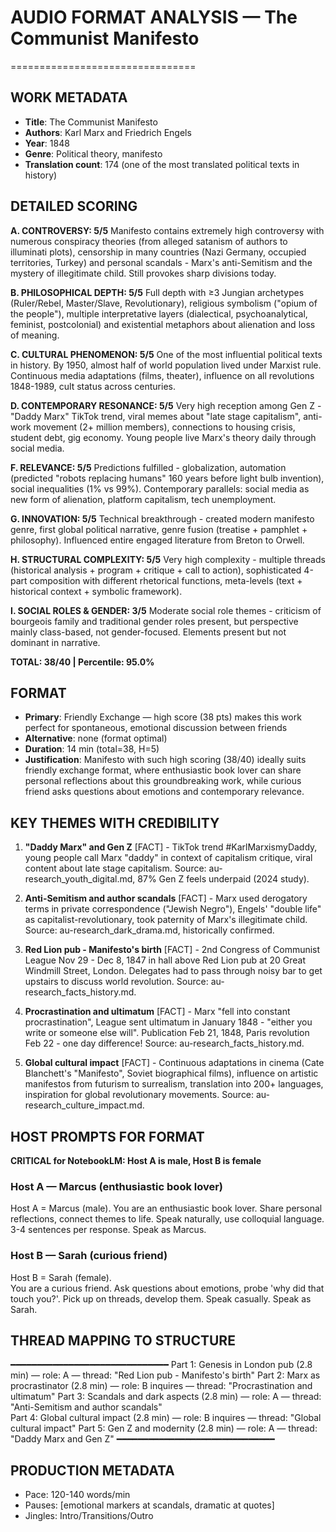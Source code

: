 # AUDIO FORMAT ANALYSIS — The Communist Manifesto
================================

## WORK METADATA
- **Title**: The Communist Manifesto
- **Authors**: Karl Marx and Friedrich Engels
- **Year**: 1848
- **Genre**: Political theory, manifesto
- **Translation count**: 174 (one of the most translated political texts in history)

## DETAILED SCORING

**A. CONTROVERSY: 5/5**
Manifesto contains extremely high controversy with numerous conspiracy theories (from alleged satanism of authors to illuminati plots), censorship in many countries (Nazi Germany, occupied territories, Turkey) and personal scandals - Marx's anti-Semitism and the mystery of illegitimate child. Still provokes sharp divisions today.

**B. PHILOSOPHICAL DEPTH: 5/5**
Full depth with ≥3 Jungian archetypes (Ruler/Rebel, Master/Slave, Revolutionary), religious symbolism ("opium of the people"), multiple interpretative layers (dialectical, psychoanalytical, feminist, postcolonial) and existential metaphors about alienation and loss of meaning.

**C. CULTURAL PHENOMENON: 5/5**
One of the most influential political texts in history. By 1950, almost half of world population lived under Marxist rule. Continuous media adaptations (films, theater), influence on all revolutions 1848-1989, cult status across centuries.

**D. CONTEMPORARY RESONANCE: 5/5**
Very high reception among Gen Z - "Daddy Marx" TikTok trend, viral memes about "late stage capitalism", anti-work movement (2+ million members), connections to housing crisis, student debt, gig economy. Young people live Marx's theory daily through social media.

**F. RELEVANCE: 5/5**
Predictions fulfilled - globalization, automation (predicted "robots replacing humans" 160 years before light bulb invention), social inequalities (1% vs 99%). Contemporary parallels: social media as new form of alienation, platform capitalism, tech unemployment.

**G. INNOVATION: 5/5**
Technical breakthrough - created modern manifesto genre, first global political narrative, genre fusion (treatise + pamphlet + philosophy). Influenced entire engaged literature from Breton to Orwell.

**H. STRUCTURAL COMPLEXITY: 5/5**
Very high complexity - multiple threads (historical analysis + program + critique + call to action), sophisticated 4-part composition with different rhetorical functions, meta-levels (text + historical context + symbolic framework).

**I. SOCIAL ROLES & GENDER: 3/5**
Moderate social role themes - criticism of bourgeois family and traditional gender roles present, but perspective mainly class-based, not gender-focused. Elements present but not dominant in narrative.

**TOTAL: 38/40 | Percentile: 95.0%**

## FORMAT
- **Primary**: Friendly Exchange — high score (38 pts) makes this work perfect for spontaneous, emotional discussion between friends
- **Alternative**: none (format optimal)
- **Duration**: 14 min (total=38, H=5)
- **Justification**: Manifesto with such high scoring (38/40) ideally suits friendly exchange format, where enthusiastic book lover can share personal reflections about this groundbreaking work, while curious friend asks questions about emotions and contemporary relevance.

## KEY THEMES WITH CREDIBILITY

1. **"Daddy Marx" and Gen Z** [FACT] - TikTok trend #KarlMarxismyDaddy, young people call Marx "daddy" in context of capitalism critique, viral content about late stage capitalism. Source: au-research_youth_digital.md, 87% Gen Z feels underpaid (2024 study).

2. **Anti-Semitism and author scandals** [FACT] - Marx used derogatory terms in private correspondence ("Jewish Negro"), Engels' "double life" as capitalist-revolutionary, took paternity of Marx's illegitimate child. Source: au-research_dark_drama.md, historically confirmed.

3. **Red Lion pub - Manifesto's birth** [FACT] - 2nd Congress of Communist League Nov 29 - Dec 8, 1847 in hall above Red Lion pub at 20 Great Windmill Street, London. Delegates had to pass through noisy bar to get upstairs to discuss world revolution. Source: au-research_facts_history.md.

4. **Procrastination and ultimatum** [FACT] - Marx "fell into constant procrastination", League sent ultimatum in January 1848 - "either you write or someone else will". Publication Feb 21, 1848, Paris revolution Feb 22 - one day difference! Source: au-research_facts_history.md.

5. **Global cultural impact** [FACT] - Continuous adaptations in cinema (Cate Blanchett's "Manifesto", Soviet biographical films), influence on artistic manifestos from futurism to surrealism, translation into 200+ languages, inspiration for global revolutionary movements. Source: au-research_culture_impact.md.

## HOST PROMPTS FOR FORMAT

**CRITICAL for NotebookLM: Host A is male, Host B is female**

### Host A — Marcus (enthusiastic book lover)
Host A = Marcus (male).
You are an enthusiastic book lover. Share personal reflections, connect themes to life. Speak naturally, use colloquial language. 3-4 sentences per response. Speak as Marcus.

### Host B — Sarah (curious friend)
Host B = Sarah (female).  
You are a curious friend. Ask questions about emotions, probe 'why did that touch you?'. Pick up on threads, develop them. Speak casually. Speak as Sarah.

## THREAD MAPPING TO STRUCTURE
━━━━━━━━━━━━━━━━━━━━━━━━━━━━━━
Part 1: Genesis in London pub (2.8 min) — role: A — thread: "Red Lion pub - Manifesto's birth"
Part 2: Marx as procrastinator (2.8 min) — role: B inquires — thread: "Procrastination and ultimatum"
Part 3: Scandals and dark aspects (2.8 min) — role: A — thread: "Anti-Semitism and author scandals"  
Part 4: Global cultural impact (2.8 min) — role: B inquires — thread: "Global cultural impact"
Part 5: Gen Z and modernity (2.8 min) — role: A — thread: "Daddy Marx and Gen Z"
━━━━━━━━━━━━━━━━━━━━━━━━━━━━━━

## PRODUCTION METADATA
- Pace: 120-140 words/min
- Pauses: [emotional markers at scandals, dramatic at quotes]
- Jingles: Intro/Transitions/Outro